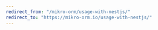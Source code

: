 ```yaml
---
redirect_from: "/mikro-orm/usage-with-nestjs/"
redirect_to: "https://mikro-orm.io/usage-with-nestjs/"
---
```

